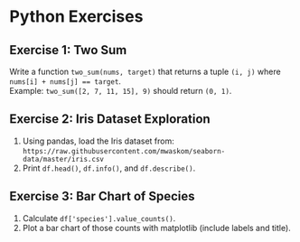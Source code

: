 # Python Exercises

## Exercise 1: Two Sum
Write a function `two_sum(nums, target)` that returns a tuple `(i, j)` where `nums[i] + nums[j] == target`.  
Example: `two_sum([2, 7, 11, 15], 9)` should return `(0, 1)`.

## Exercise 2: Iris Dataset Exploration
1. Using pandas, load the Iris dataset from:
   `https://raw.githubusercontent.com/mwaskom/seaborn-data/master/iris.csv`
2. Print `df.head()`, `df.info()`, and `df.describe()`.

## Exercise 3: Bar Chart of Species
1. Calculate `df['species'].value_counts()`.
2. Plot a bar chart of those counts with matplotlib (include labels and title).
